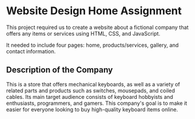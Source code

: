 # Website Design Home Assignment
This project required us to create a website about a fictional company that offers any items or services using HTML, CSS, and JavaScript.

It needed to include four pages: home, products/services, gallery, and contact information.

## Description of the Company
This is a store that offers mechanical keyboards, as well as a variety of related parts and products such as switches, mousepads, and coiled cables. Its main target audience consists of keyboard hobbyists and enthusiasts, programmers, and gamers. This company's goal is to make it easier for everyone looking to buy high-quality keyboard items online.

<!-- ## Wireframe -->

